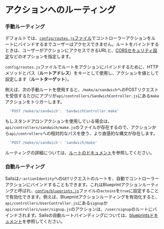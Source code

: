# アクションへのルーティング

### 手動ルーティング

デフォルトでは、[`config/routes.js`ファイル](https://sailsjs.com/documentation/reference/configuration/sails-config-routes)でコントローラーアクションをルートにバインドするまでユーザーはアクセスできません。ルートをバインドするときは、ユーザーがアクションにアクセスできるURLと、[CORSセキュリティ設定](https://sailsjs.com/documentation/concepts/security/cors#?configuring-cors-for-individual-routes)などのオプションを指定します。

`config/routes.js`ファイルでルートをアクションにバインドするために、HTTPメソッドとパス（**ルートアドレス**）をキーとして使用し、アクションを値として設定します（**ルートターゲット**）。

例えば、次の手動ルートを使用すると、`/make/a/sandwich`へのPOSTリクエストを受信するたびにアプリが`api/controllers/SandwichController.js`にある`make`アクションをトリガーします。

```js
  'POST /make/a/sandwich': 'SandwichController.make'
```

もしスタンドアロンアクションを使用している場合は、`api/controllers/sandwich/make.js`のファイルが存在するので、アクションから`api/controllers`への相対的なパスを使う、より直感的な構文が存在します。

```js
  'POST /make/a/sandwich': 'sandwich/make'
```

ルーティングの詳細については、[ルートのドキュメント](https://sailsjs.com/documentation/concepts/Routes)を参照してください。

### 自動ルーティング

Sailsは`/:actionIdentity`への`GET`リクエストのルートを、自動でコントローラーアクションにバインドすることもできます。これはBlueprintアクションルーティングと呼ばれ、[`config/blueprints.js`](https://sailsjs.com/documentation/reference/configuration/sails-config-blueprints)ファイルの`actoins`を`true`に設定することで有効化できます。例えば、Blueprintアクションルーティングを有効化すると、`api/controllers/UserController.js`にある`signup`か`api/controllers/user/signup.js`のアクションは、`/user/signup`のルートにバインドされます。Sailsの自動ルートバインディングについては、[blueprintsドキュメント](https://sailsjs.com/documentation/reference/blueprint-api)を参照してください。

<docmeta name="displayName" value="Routing to actions">
